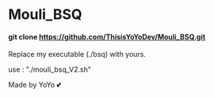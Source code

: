 # Mouli_BSQ

#### git clone https://github.com/ThisisYoYoDev/Mouli_BSQ.git

Replace my executable (./bsq) with yours.

use : "./mouli_bsq_V2.sh"

Made by YoYo :two_hearts:
